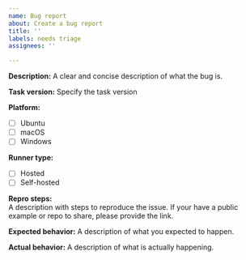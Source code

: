 ```yaml
---
name: Bug report
about: Create a bug report
title: ''
labels: needs triage
assignees: ''

---
```


**Description:**
A clear and concise description of what the bug is.

**Task version:**
Specify the task version

**Platform:**
- [ ] Ubuntu
- [ ] macOS
- [ ] Windows

**Runner type:**
- [ ] Hosted
- [ ] Self-hosted

**Repro steps:**  
A description with steps to reproduce the issue. If your have a public example or repo to share, please provide the link.

**Expected behavior:**
A description of what you expected to happen.

**Actual behavior:**
A description of what is actually happening.